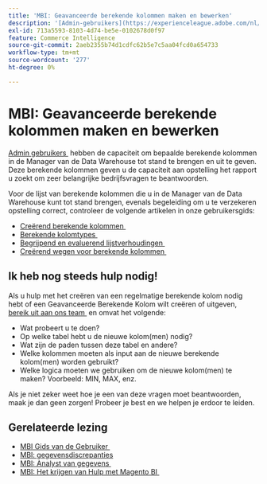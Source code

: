 ```yaml
---
title: 'MBI: Geavanceerde berekende kolommen maken en bewerken'
description: '[Admin-gebruikers](https://experienceleague.adobe.com/nl/docs/commerce-business-intelligence/mbi/administrator/user-mgmt/user-management) hebben de mogelijkheid om bepaalde berekende kolommen te maken en te bewerken in Beheer Data Warehouse. Deze berekende kolommen geven u de capaciteit aan opstelling het rapport u zoekt om zeer belangrijke bedrijfsvragen te beantwoorden.'
exl-id: 713a5593-8103-4d74-be5e-0102678d0f97
feature: Commerce Intelligence
source-git-commit: 2aeb2355b74d1cdfc62b5e7c5aa04fcd0a654733
workflow-type: tm+mt
source-wordcount: '277'
ht-degree: 0%

---
```


# MBI: Geavanceerde berekende kolommen maken en bewerken

[&#x200B; Admin gebruikers &#x200B;](https://experienceleague.adobe.com/nl/docs/commerce-business-intelligence/mbi/administrator/user-mgmt/user-management) hebben de capaciteit om bepaalde berekende kolommen in de Manager van de Data Warehouse tot stand te brengen en uit te geven. Deze berekende kolommen geven u de capaciteit aan opstelling het rapport u zoekt om zeer belangrijke bedrijfsvragen te beantwoorden.

Voor de lijst van berekende kolommen die u in de Manager van de Data Warehouse kunt tot stand brengen, evenals begeleiding om u te verzekeren opstelling correct, controleer de volgende artikelen in onze gebruikersgids:

* [&#x200B; Creërend berekende kolommen &#x200B;](https://experienceleague.adobe.com/nl/docs/commerce-business-intelligence/mbi/analyze/warehouse-manager/creating-calculated-columns)
* [&#x200B; Berekende kolomtypes &#x200B;](https://experienceleague.adobe.com/nl/docs/commerce-business-intelligence/mbi/analyze/warehouse-manager/calc-column-types)
* [&#x200B; Begrijpend en evaluerend lijstverhoudingen &#x200B;](https://experienceleague.adobe.com/nl/docs/commerce-business-intelligence/mbi/analyze/warehouse-manager/table-relationships)
* [&#x200B; Creërend wegen voor berekende kolommen &#x200B;](https://experienceleague.adobe.com/nl/docs/commerce-business-intelligence/mbi/analyze/warehouse-manager/create-paths-calc-columns)

## Ik heb nog steeds hulp nodig!

Als u hulp met het creëren van een regelmatige berekende kolom nodig hebt of een Geavanceerde Berekende Kolom wilt creëren of uitgeven, [&#x200B; bereik uit aan ons team &#x200B;](/help/help-center-guide/help-center/magento-help-center-user-guide.md#submit-ticket) en omvat het volgende:

* Wat probeert u te doen?
* Op welke tabel hebt u de nieuwe kolom(men) nodig?
* Wat zijn de paden tussen deze tabel en andere?
* Welke kolommen moeten als input aan de nieuwe berekende kolom(men) worden gebruikt?
* Welke logica moeten we gebruiken om de nieuwe kolom(men) te maken? Voorbeeld: MIN, MAX, enz.

Als je niet zeker weet hoe je een van deze vragen moet beantwoorden, maak je dan geen zorgen! Probeer je best en we helpen je erdoor te leiden.

## Gerelateerde lezing

* [&#x200B; MBI Gids van de Gebruiker &#x200B;](https://experienceleague.adobe.com/nl/docs/commerce-business-intelligence/mbi/guide-overview)
* [MBI: gegevensdiscrepanties](/help/troubleshooting/miscellaneous/mbi-data-discrepancies.md)
* [&#x200B; MBI: Analyst van gegevens &#x200B;](https://experienceleague.adobe.com/nl/docs/commerce-business-intelligence/mbi/analyze/data-analyst)
* [&#x200B; MBI: Het krijgen van Hulp met Magento BI &#x200B;](https://experienceleague.adobe.com/nl/docs/commerce-business-intelligence/mbi/start/sign-in)
